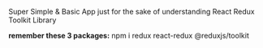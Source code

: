 Super Simple & Basic App just for the sake of understanding React Redux Toolkit Library

**remember these 3 packages:** npm i redux react-redux @reduxjs/toolkit


